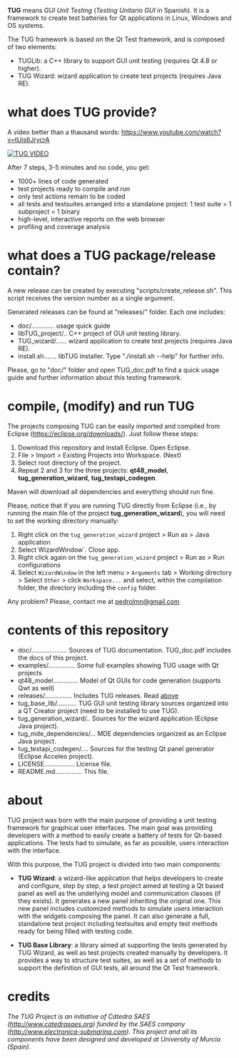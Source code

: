 
**TUG** means *GUI Unit Testing* (*Testing Unitario GUI* in Spanish). It is a framework to create test batteries for Qt applications in Linux, Windows and OS systems. 

The TUG framework is based on the Qt Test framework, and is composed of two elements:
* TUGLib: a C++ library to support GUI unit testing (requires Qt 4.8 or higher).
* TUG Wizard: wizard application to create test projects (requires Java RE).


# what does TUG provide?

A video better than a thausand words: https://www.youtube.com/watch?v=tUis6JrycrA

[![TUG VIDEO](http://img.youtube.com/vi/tUis6JrycrA/0.jpg)](http://www.youtube.com/watch?v=tUis6JrycrA)

After 7 steps, 3-5 minutes and no code, you get:
* 1000+ lines of code generated
* test projects ready to compile and run
* only test actions remain to be coded
* all tests and testsuites arranged into a standalone project: 1 test suite = 1 subproject = 1 binary
* high-level, interactive reports on the web browser
* profiling and coverage analysis

# what does a TUG package/release contain?

A new release can be created by executing "scripts/create_release.sh". This script receives the version
number as a single argument.

Generated releases can be found at "releases/" folder. Each one includes:

* doc/............. usage quick guide
* libTUG_project/.. C++ project of GUI unit testing library.
* TUG_wizard/...... wizard application to create test projects (requires Java RE).
* install.sh....... libTUG installer. Type "./install.sh --help" for further info.
   
Please, go to "doc/" folder and open TUG_doc.pdf to find a quick usage guide and 
further information about this testing framework.

# compile, (modify) and run TUG

The projects composing TUG can be easily imported and compiled from Eclipse (https://eclipse.org/downloads/). Just follow these steps:

1. Download this repository and install Eclipse. Open Eclipse.
2. File > Import > Existing Projects into Workspace. (Next)
3. Select root directory of the project.
4. Repeat 2 and 3 for the three projects: **qt48_model**, **tug_generation_wizard**, **tug_testapi_codegen**.

Maven will download all dependencies and everything should run fine.

Please, notice that if you are running TUG directly from Eclipse (i.e., by running the main file of the project **tug_generation_wizard**), you will need to set the working directory manually:

1. Right click on the `tug_generation_wizard` project > Run as > Java application
2. Select WizardWindow`. Close app.
3. Right click again on the `tug_generation_wizard` project > Run as > Run configurations
4. Select `WizardWindow` in the left menu > `Arguments` tab > Working directory > Select `Other` > click `Workspace...` and select, within the compilation folder, the directory including the `config` folder. 

Any problem? Please, contact me at [pedrolmn@gmail.com](mailto:pedrolmn@gmail.com)

# contents of this repository

* doc/.................... Sources of TUG documentation. TUG_doc.pdf includes the docs of this project.
* examples/............... Some full examples showing TUG usage with Qt projects
* qt48_model.............. Model of Qt GUIs for code generation (supports Qwt as well)
* releases/............... Includes TUG releases. Read [above](http://github.com/pedromateo/tug_qt_unit_testing_fw#what-does-a-tug-packagerelease-contain)
* tug_base_lib/........... TUG GUI unit testing library sources organized into a QT Creator project (need to be installed to use TUG).
* tug_generation_wizard/.. Sources for the wizard application (Eclipse Java project).
* tug_mde_dependencies/... MDE dependencies organized as an Eclipse Java project.
* tug_testapi_codegen/.... Sources for the testing Qt panel generator (Eclipse Acceleo project).
* LICENSE................. License file.
* README.md............... This file.


# about

TUG project was born with the main purpose of providing a unit testing framework for graphical user interfaces. The main goal was providing developers with a method to easily create a battery of tests for Qt-based applications. The tests had to simulate, as far as possible, users interaction with the interface.

With this purpose, the TUG project is divided into two main components:

* **TUG Wizard**: a wizard-like application that helps developers to create and configure, step by step, a test project aimed at testing a Qt based panel as well as the underlying model and communication classes (if they exists). It generates a new panel inheriting the original one. This new panel includes customized methods to simulate users interaction with the widgets composing the panel. It can also generate a full, standalone test project including testsuites and empty test methods ready for being filled with testing code.

* **TUG Base Library**: a library aimed at supporting the tests generated by TUG Wizard, as well as test projects created manually by developers. It provides a way to structure test suites, as well as a set of methods to support the definition of GUI tests, all around the Qt Test framework.
  
# credits

*The TUG Project is an initiative of Cátedra SAES (http://www.catedrasaes.org) funded by the SAES company
(http://www.electronica-submarina.com). This project and all its components have been designed and developed at University of Murcia (Spain).*
